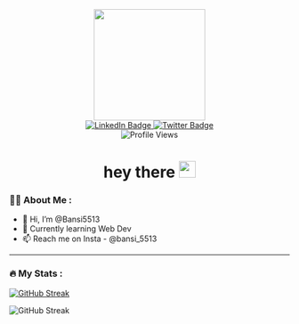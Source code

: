 
<div id="header" align="center">
  <img src="https://media.giphy.com/media/AXtFMwP1ZvjZSBtmGk/giphy.gif" width="200"/>
  <div id="badges">
  <a href="https://www.linkedin.com/in/bansi-patel-43809226a">
    <img src="https://img.shields.io/badge/LinkedIn-blue?style=for-the-badge&logo=linkedin&logoColor=white" alt="LinkedIn Badge"/>
  </a>
  <a href="https://twitter.com/Bansi2802?t=HmMtgI9eyIAS9GTWT2tMqA&s=09">
    <img src="https://img.shields.io/badge/Twitter-blue?style=for-the-badge&logo=twitter&logoColor=white" alt="Twitter Badge"/>
  </a>
  </div>
  <img src="https://komarev.com/ghpvc/?username=Bansi5513&style=flat-square&color=blue" alt="Profile Views"/>
  <h1>
  hey there
  <img src="https://media.giphy.com/media/hvRJCLFzcasrR4ia7z/giphy.gif" width="30px"/> <br />
</h1>
</div>


### :woman_technologist: About Me :
- 👋 Hi, I’m @Bansi5513
- 🌱 Currently learning Web Dev
- 📫 Reach me on Insta - @bansi_5513




<!-- ### :hammer_and_wrench: Languages and Tools :
<div>
  <img src="https://github.com/devicons/devicon/blob/master/icons/bootstrap/bootstrap-original.svg" height="40" width="40" />
  <img src="https://github.com/devicons/devicon/blob/master/icons/c/c-original.svg" height="40" width="40" />
  <img src="https://github.com/devicons/devicon/blob/master/icons/canva/canva-original.svg" height="40" width="40" />
  <img src="https://github.com/devicons/devicon/blob/master/icons/html5/html5-original.svg" height="40" width="40" />
  <img src="https://github.com/devicons/devicon/blob/master/icons/javascript/javascript-original.svg" height="40" width="40" />
  <img src="https://github.com/devicons/devicon/blob/master/icons/jquery/jquery-original.svg" height="40" width="40" />
  <img src="https://github.com/devicons/devicon/blob/master/icons/mysql/mysql-original.svg" height="40" width="40" />
  <img src="https://github.com/devicons/devicon/blob/master/icons/python/python-original.svg" height="40" width="40" />
  <img src="https://github.com/devicons/devicon/blob/master/icons/vscode/vscode-original.svg" height="40" width="40" />
  <img src="https://github.com/devicons/devicon/blob/master/icons/css3/css3-original.svg" height="40" width="40" />
  <img src="" height="40" width="40" /> 
</div> 
 -->
---

### :fire: My Stats :

[![GitHub Streak](http://github-readme-streak-stats.herokuapp.com?user=Bansi5513&theme=dark)](https://git.io/streak-stats)

![GitHub Streak](https://github-readme-stats.vercel.app/api?username=Bansi5513&theme=dark)

